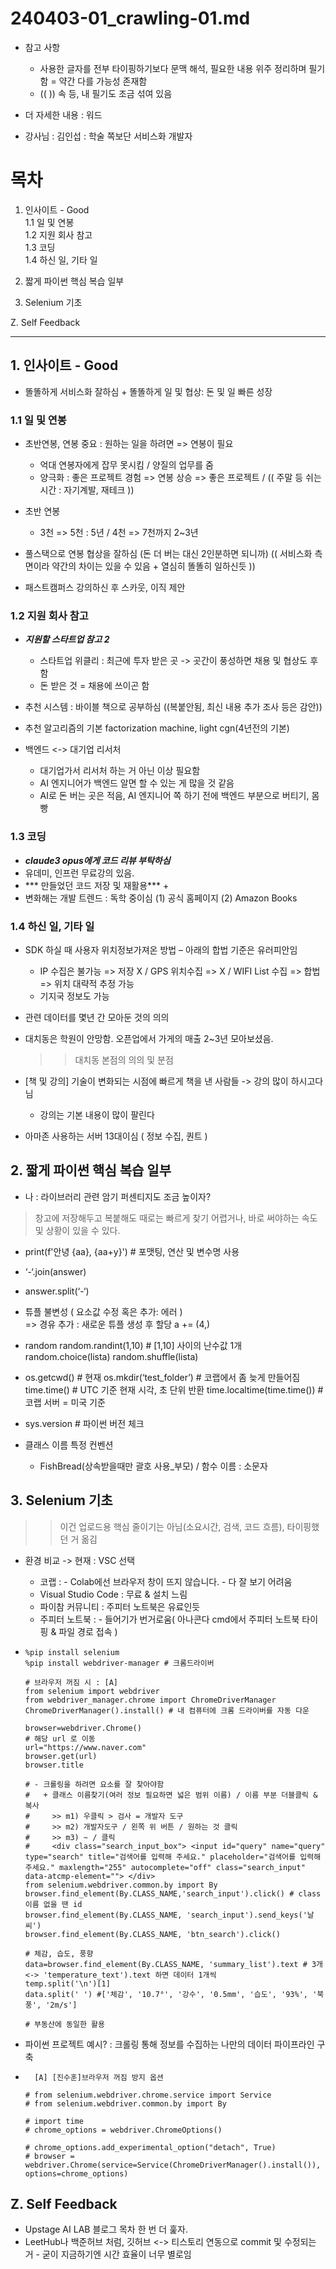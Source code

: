 # 240403-01_crawling-01.md

- 참고 사항
  + 사용한 글자를 전부 타이핑하기보다 문맥 해석, 필요한 내용 위주 정리하며 필기함 = 약간 다를 가능성 존재함
  + ((  )) 속 등, 내 필기도 조금 섞여 있음

- 더 자세한 내용 : 워드
  
- 강사님 : 김인섭 : 학술 쪽보단 서비스화 개발자

# 목차 
1. 인사이트 - Good  
1.1 일 및 연봉  
1.2 지원 회사 참고  
1.3 코딩  
1.4 하신 일, 기타 일  
   
2. 짧게 파이썬 핵심 복습 일부  
3. Selenium 기초    

Z. Self Feedback  


-----

## 1. 인사이트 - Good 
- 똘똘하게 서비스화 잘하심 + 똘똘하게 일 및 협상: 돈 및 일 빠른 성장

### 1.1 일 및 연봉
- 초반연봉, 연봉 중요 : 원하는 일을 하려면 => 연봉이 필요
  + 억대 연봉자에게 잡무 못시킴 / 양질의 업무를 줌
  + 양극화 : 좋은 프로젝트 경험 => 연봉 상승 => 좋은 프로젝트 / (( 주말 등 쉬는 시간 : 자기계발, 재테크 ))
- 초반 연봉
  + 3천 => 5천 : 5년 /  4천 => 7천까지 2~3년 


- 풀스택으로 연봉 협상을 잘하심 (돈 더 버는 대신 2인분하면 되니까) (( 서비스화 측면이라 약간의 차이는 있을 수 있음 + 열심히 똘똘히 일하신듯 ))
- 패스트캠퍼스 강의하신  후  스카웃, 이직 제안 

### 1.2 지원 회사 참고
- ***지원할 스타트업 참고 2***
  + 스타트업 위클리 : 최근에 투자 받은 곳 -> 곳간이 풍성하면 채용 및 협상도 후함
  + 돈 받은 것 = 채용에 쓰이곤 함
- 추천 시스템 : 바이블 책으로 공부하심 ((복붙안됨, 최신 내용 추가 조사 등은 감안))
- 추천 알고리즘의 기본 factorization machine, light cgn(4년전의 기본)

- 백엔드 <-> 대기업 리서처
  + 대기업가서 리서처 하는 거 아닌 이상 필요함
  + AI 엔지니어가 백엔드 알면 할 수 있는 게 많을 것 같음
  + AI로 돈 버는 곳은 적음, AI 엔지니어 쪽 하기 전에 백엔드 부분으로 버티기, 몸빵


### 1.3 코딩
- ***claude3 opus에게 코드 리뷰 부탁하심***
- 유데미, 인프런 무료강의 있음.
- *** 만들었던 코드 저장 및 재활용***
  +
- 변화해는 개발 트렌드 : 독학 중이심 (1) 공식 홈페이지 (2) Amazon Books

### 1.4 하신 일, 기타 일
- SDK 하실 때 사용자 위치정보가져온 방법 – 아래의 합법 기준은 유러피안임
  + IP 수집은 불가능 => 저장 X / GPS 위치수집 => X / WIFI List 수집 => 합법 => 위치 대략적 추정 가능
  + 기지국 정보도 가능

- 관련 데이터를 몇년 간 모아둔 것의 의의
- 대치동은 학원이 안망함. 오픈업에서 가게의 매출 2~3년 모아보셨음.
  >> 대치동 본점의 의의 및 분점

- [책 및 강의] 기술이 변화되는 시점에 빠르게 책을 낸 사람들 -> 강의 많이 하시고다님
  + 강의는 기본 내용이 많이 팔린다
- 아마존 사용하는 서버 13대이심 ( 정보 수집, 퀀트 )
 
    
## 2. 짧게 파이썬 핵심 복습 일부
-  나 : 라이브러리 관련 암기 퍼센티지도 조금 높이자?
  > 창고에 저장해두고 복붙해도 때로는 빠르게 찾기 어렵거나, 바로 써야하는 속도 및 상황이 있을 수 있다.


- print(f'안녕 {aa}, {aa+y}')  # 포맷팅, 연산 및 변수명 사용
- ‘-‘.join(answer)
- answer.split(‘-‘)
- 튜플 불변성 ( 요소값 수정 혹은 추가: 에러 )  
  => 경유 추가 : 새로운 튜플 생성 후 할당 a += (4,)

- random 
  random.randint(1,10)  # [1,10] 사이의 난수값 1개 
  random.choice(lista)
  random.shuffle(lista)  

- os.getcwd() # 현재
os.mkdir(‘test_folder’) # 코랩에서 좀 늦게 만들어짐
time.time() # UTC 기준 현재 시각, 초 단위 반환
time.localtime(time.time()) # 코랩 서버 = 미국 기준

- sys.version # 파이썬 버전 체크

- 클래스 이름 특정 컨벤션
  + FishBread(상속받을때만 괄호 사용_부모) / 함수 이름 : 소문자

## 3. Selenium 기초 
>> 이건 업로드용 핵심 줄이기는 아님(소요시간, 검색, 코드 흐름), 타이핑했던 거 옮김

- 환경 비교  -> 현재 : VSC 선택
    - 코랩 : - Colab에선 브라우저 창이 뜨지 않습니다. - 다 잘 보기 어려움
    - Visual Studio Code : 무료 & 설치 느림
    - 파이참 커뮤니티 : 주피터 노트북은 유료인듯
    - 주피터 노트북 : - 들어기가 번거로움( 아나콘다 cmd에서 주피터 노트북 타이핑 & 파일 경로 접속 )

-
  ```
  %pip install selenium
  %pip install webdriver-manager # 크롬드라이버

  # 브라우저 꺼짐 시 : [A]
  from selenium import webdriver
  from webdriver_manager.chrome import ChromeDriverManager
  ChromeDriverManager().install() # 내 컴퓨터에 크롬 드라이버를 자동 다운
  
  browser=webdriver.Chrome()
  # 해당 url 로 이동
  url="https://www.naver.com"
  browser.get(url) 
  browser.title

  # - 크롤링을 하려면 요소를 잘 찾아야함
  #   + 클래스 이름찾기(여러 정보 필요하면 넓은 범위 이름) / 이름 부분 더블클릭 & 복사
  #     >> m1) 우클릭 > 검사 = 개발자 도구 
  #     >> m2) 개발자도구 / 왼쪽 위 버튼 / 원하는 것 클릭 
  #     >> m3) ~ / 클릭
  #     <div class="search_input_box"> <input id="query" name="query" type="search" title="검색어를 입력해 주세요." placeholder="검색어를 입력해 주세요." maxlength="255" autocomplete="off" class="search_input" data-atcmp-element=""> </div>
  from selenium.webdriver.common.by import By
  browser.find_element(By.CLASS_NAME,'search_input').click() # class 이름 없을 땐 id
  browser.find_element(By.CLASS_NAME, 'search_input').send_keys('날씨')
  browser.find_element(By.CLASS_NAME, 'btn_search').click()

  # 체감, 습도, 풍향
  data=browser.find_element(By.CLASS_NAME, 'summary_list').text # 3개<-> 'temperature_text').text 하면 데이터 1개씩
  temp.split('\n')[1]
  data.split(' ') #['체감', '10.7°', '강수', '0.5mm', '습도', '93%', '북풍', '2m/s']

  # 부동산에 동일한 활용

  ```  
- 파이썬 프로젝트 예시? : 크롤링 통해 정보를 수집하는 나만의 데이터 파이프라인 구축

-
  ```
    [A] [진수훈]브라우저 꺼짐 방지 옵션
  
  # from selenium.webdriver.chrome.service import Service
  # from selenium.webdriver.common.by import By
  
  # import time
  # chrome_options = webdriver.ChromeOptions()
  
  # chrome_options.add_experimental_option("detach", True)
  # browser = webdriver.Chrome(service=Service(ChromeDriverManager().install()), options=chrome_options)
  ```
  

## Z. Self Feedback
- Upstage AI LAB 블로그 목차 한 번 더 훑자. 
- LeetHub나 백준허브 처럼, 깃허브 <-> 티스토리 연동으로 commit 및 수정되는 거 - 굳이 지금하기엔 시간 효율이 너무 별로임
